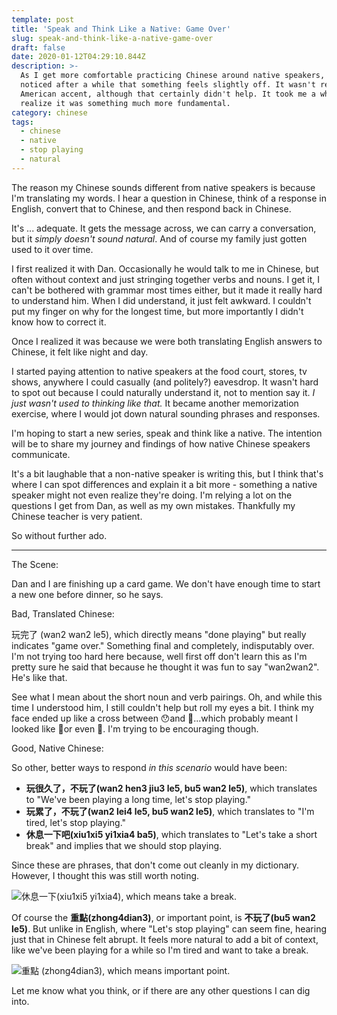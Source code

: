 ```yaml
---
template: post
title: 'Speak and Think Like a Native: Game Over'
slug: speak-and-think-like-a-native-game-over
draft: false
date: 2020-01-12T04:29:10.844Z
description: >-
  As I get more comfortable practicing Chinese around native speakers, I've
  noticed after a while that something feels slightly off. It wasn't really my
  American accent, although that certainly didn't help. It took me a while to
  realize it was something much more fundamental. 
category: chinese
tags:
  - chinese
  - native
  - stop playing
  - natural
---
```

The reason my Chinese sounds different from native speakers is because I'm translating my words. I hear a question in Chinese, think of a response in English, convert that to Chinese, and then respond back in Chinese. 

It's ... adequate. It gets the message across, we can carry a conversation, but it *simply doesn't sound natural*. And of course my family just gotten used to it over time. 

I first realized it with Dan. Occasionally he would talk to me in Chinese, but often without context and just stringing together verbs and nouns. I get it, I can't be bothered with grammar most times either, but it made it really hard to understand him. When I did understand, it just felt awkward. I couldn't put my finger on why for the longest time, but more importantly I didn't know how to correct it.

Once I realized it was because we were both translating English answers to Chinese, it felt like night and day. 

I started paying attention to native speakers at the food court, stores, tv shows, anywhere I could casually (and politely?) eavesdrop. It wasn't hard to spot out because I could naturally understand it, not to mention say it. *I just wasn't used to thinking like that.* It became another memorization exercise, where I would jot down natural sounding phrases and responses. 

I'm hoping to start a new series, speak and think like a native. The intention will be to share my journey and findings of how native Chinese speakers communicate.

It's a bit laughable that a non-native speaker is writing this, but I think that's where I can spot differences and explain it a bit more - something a native speaker might not even realize they're doing. I'm relying a lot on the questions I get from Dan, as well as my own mistakes. Thankfully my Chinese teacher is very patient.

So without further ado.

<hr>

The Scene:

Dan and I are finishing up a card game. We don't have enough time to start a new one before dinner, so he says.

Bad, Translated Chinese:

玩完了 (wan2 wan2 le5), which directly means "done playing" but really indicates "game over." Something final and completely, indisputably over. I'm not trying too hard here because, well first off don't learn this as I'm pretty sure he said that because he thought it was fun to say "wan2wan2". He's like that. 

See what I mean about the short noun and verb pairings. Oh, and while this time I understood him, I still couldn't help but roll my eyes a bit. I think my face ended up like a cross between 😯and  🤨...which probably meant I looked like 🤭or even 😬. I'm trying to be encouraging though. 

Good, Native Chinese:

So other, better ways to respond *in this scenario* would have been:

* **玩很久了，不玩了(wan2 hen3 jiu3 le5, bu5 wan2 le5)**, which translates to "We've been playing a long time, let's stop playing." 
* **玩累了，不玩了(wan2 lei4 le5, bu5 wan2 le5)**, which translates to "I'm tired, let's stop playing."
* **休息一下吧(xiu1xi5 yi1xia4 ba5)**, which translates to "Let's take a short break" and implies that we should stop playing. 

Since these are phrases, that don't come out cleanly in my dictionary. However, I thought this was still worth noting. 

![休息一下(xiu1xi5 yi1xia4), which means take a break.](/media/2020-01-11_xiu1xi5yi1xia4.png "休息一下(xiu1xi5 yi1xia4), which means take a break.")

Of course the **重點(zhong4dian3)**, or important point, is **不玩了(bu5 wan2 le5)**. But unlike in English, where "Let's stop playing" can seem fine, hearing just that in Chinese felt abrupt. It feels more natural to add a bit of context, like we've been playing for a while so I'm tired and want to take a break.

![重點 (zhong4dian3), which means important point.](/media/2020-01-11_zhong4dian3.png "重點 (zhong4dian3), which means important point.")

Let me know what you think, or if there are any other questions I can dig into.
